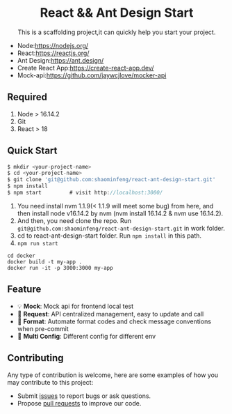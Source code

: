 <h1 align="center">React && Ant Design Start</h1>

<div align="center">
This is a scaffolding project,it can quickly help you start your project.
</div>

- Node:https://nodejs.org/
- React:https://reactjs.org/
- Ant Design:https://ant.design/
- Create React App:https://create-react-app.dev/
- Mock-api:https://github.com/jaywcjlove/mocker-api

## Required
1. Node > 16.14.2
2. Git
3. React > 18

## Quick Start

```js
$ mkdir <your-project-name>
$ cd <your-project-name>
$ git clone 'git@github.com:shaominfeng/react-ant-design-start.git'
$ npm install
$ npm start         # visit http://localhost:3000/
```
1. You need install nvm 1.1.9(< 1.1.9 will meet some bug) from here, and then install node v16.14.2 by nvm (nvm install 16.14.2 & nvm use 16.14.2).
2. And then, you need clone the repo. Run `git@github.com:shaominfeng/react-ant-design-start.git` in work folder.
3. cd to react-ant-design-start folder. Run `npm install` in this path.
4. `npm run start`

```angular2html
cd docker
docker build -t my-app .
docker run -it -p 3000:3000 my-app
```

## Feature
- :bulb: **Mock**: Mock api for frontend local test
- :scroll: **Request**: API centralized management, easy to update and call
- :gem: **Format**: Automate format codes and check message conventions when pre-commit
- :triangular_ruler: **Multi Config**: Different config for different env

## Contributing

Any type of contribution is welcome, here are some examples of how you may contribute to this project:

- Submit [issues](https://github.com/shaominfeng/react-ant-design-start/issues) to report bugs or ask questions.
- Propose [pull requests](https://github.com/shaominfeng/react-ant-design-start/pulls) to improve our code.